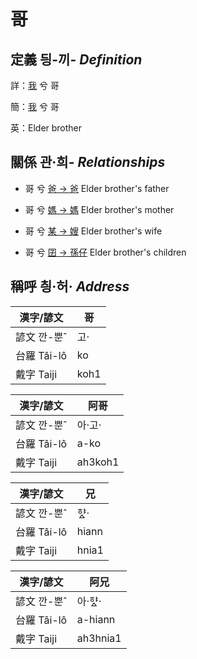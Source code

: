 # 哥
## 定義 딍-끼- _Definition_
詳：[我](member1.md) 兮 哥

簡：[我](member1.md) 兮 哥

英：Elder brother

## 關係 관·희- _Relationships_

- 哥 兮 [爸 → 爸](member2.md) Elder brother's father

- 哥 兮 [媽 → 媽](member3.md) Elder brother's mother

- 哥 兮 [某 → 嫂](member21.md) Elder brother's wife

- 哥 兮 [囝 → 孫仔](member22.md) Elder brother's children



## 稱呼 칑·허· _Address_

漢字/諺文 | 哥
--- | ---
諺文 깐-뿐ˆ | 고·
台羅 Tâi-lô | ko
戴字 Taiji | koh1


漢字/諺文 | 阿哥
--- | ---
諺文 깐-뿐ˆ | 아·고·
台羅 Tâi-lô | a-ko
戴字 Taiji | ah3koh1


漢字/諺文 | 兄
--- | ---
諺文 깐-뿐ˆ | 햐ᇫ·
台羅 Tâi-lô | hiann
戴字 Taiji | hnia1


漢字/諺文 | 阿兄
--- | ---
諺文 깐-뿐ˆ | 아·햐ᇫ·
台羅 Tâi-lô | a-hiann
戴字 Taiji | ah3hnia1


